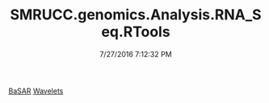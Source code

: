 ﻿---
title: SMRUCC.genomics.Analysis.RNA_Seq.RTools
date: 7/27/2016 7:12:32 PM
---

[BaSAR](T-SMRUCC.genomics.Analysis.RNA_Seq.RTools.BaSAR.html)
[Wavelets](T-SMRUCC.genomics.Analysis.RNA_Seq.RTools.Wavelets.html)
